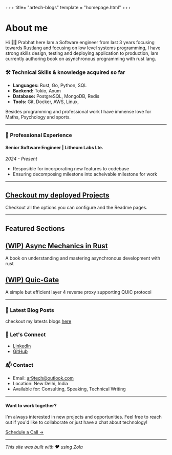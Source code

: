 +++
title= "artech-blogs"
template = "homepage.html"
+++

# About me
Hi 👋🏼 Prabhat here Iam a Software engineer from last 3 years focusing towards Rustlang and focusing on low level systems programming, I have strong skills design, testing and deploying application to production, Iam currently authoring book on asynchronous programming with rust lang.

### 🛠️ Technical Skills & knowledge acquired so far
- **Languages:** Rust, Go, Python, SQL
- **Backend:** Tokio, Axum
- **Database:** PostgreSQL, MongoDB, Redis
- **Tools:** Git, Docker, AWS, Linux, 

Besides programming and professional work I have immense love for Maths, Psychology and sports. 

---

### 💼 Professional Experience

#### Senior Software Engineer | Litheum Labs Lte.
*2024 - Present*
- Resposible for incorporating new features to codebase
- Ensuring decomposing milestone into acheivable milestone for work
---

## [Checkout my deployed Projects](/projects)  

Checkout all the options you can configure and the Readme pages.

---

## Featured Sections

<div class="cards">
    <div class="card">
        <div class="card-info">
            <h2 class="card-title"><a href="/books/async-mechanics">(WIP) Async Mechanics in Rust</a></h2>
            <p class="card-description">A book on understanding and mastering asynchronous development with rust</p>
        </div>
    </div>
    <div class="card">
        <div class="card-info">
            <h2 class="card-title"><a href="./tags/example/">(WIP) Quic-Gate</a></h2>
            <p class="card-description">A simple but efficient layer 4 reverse proxy supporting QUIC protocol</p>
        </div>
    </div>
</div>

---

### 📝 Latest Blog Posts
checkout my latests blogs [here](/posts)
### 🤝 Let's Connect
- [LinkedIn](#)
- [GitHub](#)

### 📬 Contact
- Email: ar9tech@outlook.com 
- Location: New Delhi, India
- Available for: Consulting, Speaking, Technical Writing

---

#### Want to work together?
I'm always interested in new projects and opportunities. Feel free to reach out if you'd like to collaborate or just have a chat about technology!

[Schedule a Call →](https://calendly.com/prabhat-spot/developers-connect)

---

*This site was built with ❤️ using Zola*